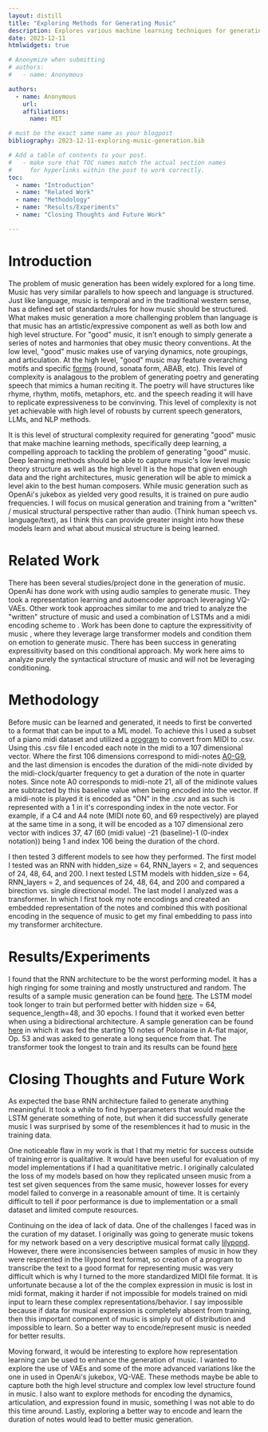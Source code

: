 ```yaml
---
layout: distill
title: "Exploring Methods for Generating Music"
description: Explores various machine learning techniques for generating music. Compares the performance of traditional RNNs, LSTMs, and transformers on generating sample sequences of music.
date: 2023-12-11
htmlwidgets: true

# Anonymize when submitting
# authors:
#   - name: Anonymous

authors:
  - name: Anonymous
    url:
    affiliations:
      name: MIT

# must be the exact same name as your blogpost
bibliography: 2023-12-11-exploring-music-generation.bib  

# Add a table of contents to your post.
#   - make sure that TOC names match the actual section names
#     for hyperlinks within the post to work correctly.
toc:
  - name: "Introduction"
  - name: "Related Work"
  - name: "Methodology"
  - name: "Results/Experiments"
  - name: "Closing Thoughts and Future Work"

---
```


# Introduction
The problem of music generation has been widely explored for a long time. Music has very similar parallels to how speech and language is structured. Just like language, music is temporal and in the traditional western sense, has a defined set of standards/rules for how music should be structured. What makes music generation a more challenging problem than language is that music has an artistic/expressive component as well as both low and high level structure. For "good" music, it isn't enough to simply generate a series of notes and harmonies that obey music theory conventions. At the low level, "good" music makes use of varying dynamics, note groupings, and articulation. At the high level, "good" music may feature overarching motifs and specific [forms](https://en.wikipedia.org/wiki/Musical_form) (round, sonata form, ABAB, etc). 
This level of complexity is analagous to the problem of generating poetry and generating speech that mimics a human reciting it. The poetry will have structures like
rhyme, rhythm, motifs, metaphors, etc. and the speech reading it will have to replicate expressiveness to be convinving. This level of complexity is not yet achievable with high
level of robusts by current speech generators, LLMs, and NLP methods. 

It is this level of structural complexity required for generating "good" music that make machine learning methods, specifically deep learning, a compelling approach to 
tackling the problem of generating "good" music. Deep learning methods should be able to capture music's low level music theory structure as well as the high level
It is the hope that given enough data and the right architectures, music generation will be able to mimick a level akin to the best human composers. While music generation such as OpenAi's jukebox <d-cite key="dhariwal2020jukebox"></d-cite> as yielded very good results, it is trained on pure audio frequencies. I will focus on musical generation and training from a "written" / musical structural perspective rather than audio. (Think human speech vs. language/text), as I think this can provide greater insight into how these models learn and what about musical structure is being learned.

# Related Work

There has been several studies/project done in the generation of music. OpenAi has done work with using audio samples to generate music. They took a representation learning and autoencoder approach leveraging VQ-VAEs. Other work <d-cite key="doi:10.1080/25765299.2019.1649972"></d-cite> took approaches similar to me and tried to analyze the "written" structure of music and used a combination of LSTMs and a midi encoding scheme to . Work has been done to capture the expressitivity of music <d-cite key="0124351"></d-cite>, where they leverage large transformer models and condition them on emotion to generate music. There has been success in generating expressitivity based on this conditional approach. My work here aims to analyze purely the syntactical structure of music and will not be leveraging conditioning. 

# Methodology
Before music can be learned and generated, it needs to first be converted to a format that can be input to a ML model. To achieve this I used a subset of a piano midi dataset <d-cite key="ferreira_aiide_2020"></d-cite> and utilized a [program](https://pypi.org/project/py-midicsv/) to convert from MIDI to .csv. Using this .csv file I encoded each note in the midi to a 107 dimensional vector. Where the first 106 dimensions correspond to midi-notes [A0-G9](https://www.inspiredacoustics.com/en/MIDI_note_numbers_and_center_frequencies), and the last dimension is encodes the duration of the midi-note divided by the midi-clock/quarter frequency to get a duration of the note in quarter notes. Since note A0 corresponds to midi-note 21, all of the midinote values are subtracted by this baseline value when being encoded into the vector. If a midi-note is played it is encoded as "ON" in the .csv and as such is represented with a 1 in it's corresponding index in the note vector. For example, if a C4 and A4 note (MIDI note 60, and 69 respectively) are played at the same time in a song, it will be encoded as a 107 dimensional zero vector with indices 37, 47 (60 (midi value) -21 (baseline)-1 (0-index notation)) being 1 and index 106 being the duration of the chord.

I then tested 3 different models to see how they performed. The first model I tested was an RNN with hidden_size = 64, RNN_layers = 2, and sequences of 24, 48, 64, and 200. I next tested LSTM models with hidden_size = 64, RNN_layers = 2, and sequences of 24, 48, 64, and 200 and compared a birection vs. single directional model. The last model I analyzed was a transformer. In which I first took my note encodings and created an embedded representation of the notes and combined this with positional encoding in the sequence of music to get my final embedding to pass into my transformer architecture. 

# Results/Experiments
I found that the RNN architecture to be the worst performing model. It has a high ringing for some training and mostly unstructured and random. The results of a sample music generation can be found [here](https://drive.google.com/drive/folders/1FiuobbyVUnwpUZUx_PYBR57qOwj5jYXe?usp=sharing). The LSTM model took longer to train but performed better with hidden size = 64, sequence_length=48, and 30 epochs. I found that it worked even better when using a bidirectional architecture. A sample generation can be found [here](https://drive.google.com/drive/folders/10CzuEbuVXKCyLsY5vwQZjSKJT1ABqXbA?usp=sharing) in which it was fed the starting 10 notes of Polonaise in A-flat major, Op. 53 and was asked to generate a long sequence from that. The transformer took the longest to train and its results can be found [here](https://drive.google.com/drive/folders/1fGe7xUZyFNlFGMbGB8aXnVfSEx067ZaA?usp=sharing)


# Closing Thoughts and Future Work

As expected the base RNN architecture failed to generate anything meaningful. It took a while to find hyperparameters that would make the LSTM generate something of note, but when it did successfully generate music I was surprised by some of the resemblences it had to music in the training data. 

One noticeable flaw in my work is that I that my metric for success outside of training error is qualitative. It would have been useful for evaluation of my model implementations if I had a quanititative metric. I originally calculated the loss of my models based on how they replicated unseen music from a test set given sequences from the same music, however losses for every model failed to converge in a reasonable amount of time. It is certainly difficult to tell if poor performance is due to implementation or a small dataset and limited compute resources. 

Continuing on the idea of lack of data. One of the challenges I faced was in the curation of my dataset. I originally was going to generate music tokens for my network based on a very descriptive musical format cally [lilypond](https://lilypond.org/). However, there were inconsisencies between samples of music in how they were resprented in the lilypond text format, so creation of a program to transcribe the text to a good format for representing music was very difficult which is why I turned to the more standardized MIDI file format. It is unfortunate because a lot of the the complex expression in music is lost in midi format, making it harder if not impossible for models trained on midi input to learn these complex representations/behavior. I say impossible because if data for musical expression is completely absent from training, then this important component of music is simply out of distribution and impossible to learn. So a better way to encode/represent music is needed for better results.

Moving forward, it would be interesting to explore how representation learning can be used to enhance the generation of music. I wanted to explore the use of VAEs and some of the more advanced variations like the one in used in OpenAi's jukebox, VQ-VAE. These methods maybe be able to capture both the high level structure and complex low level structure found in music. I also want to explore methods for encoding the dynamics, articulation, and expression found in music, something I was not able to do this time around. Lastly, exploring a better way to encode and learn the duration of notes would lead to better music generation. 